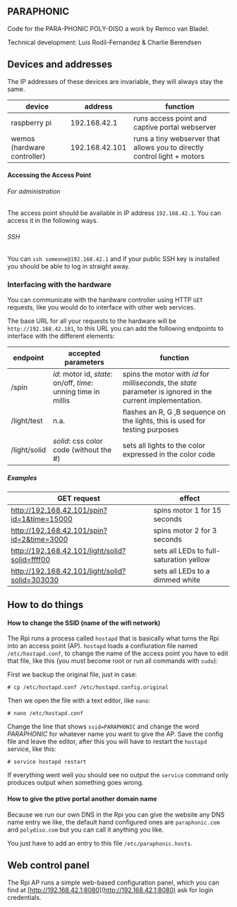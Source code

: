 ## PARAPHONIC

Code for the PARA-PHONIC POLY-DISO a work by Remco van Bladel.

Technical development: Luis Rodil-Fernandez & Charlie Berendsen

## Devices and addresses

The IP addresses of these devices are invariable, they will always stay the same.

|device|address|function|
|---|---|---|
|raspberry pi|192.168.42.1|runs access point and captive portal webserver|
|wemos (hardware controller)|192.168.42.101|runs a tiny webserver that allows you to directly control light + motors|

#### Accessing the Access Point

###### For administration

The access point should be available in IP address `192.168.42.1`. You can access it in the following ways.

###### SSH

You can `ssh someone@192.168.42.1` and if your public SSH key is installed you should be able to log in straight away.

### Interfacing with the hardware

You can communicate with the hardware controller using HTTP `GET` requests, like you would do to interface with other web services.

The base URL for all your requests to the hardware will be `http://192.168.42.101`, to this URL you can add the following endpoints to interface with the different elements:

|endpoint|accepted parameters|function|
|---|---|---|
|/spin|*id*: motor id, *state*: on/off, *time*: unning time in millis|spins the motor with *id* for *milliseconds*, the *state* parameter is ignored in the current implementation.
|/light/test|n.a.|flashes an R, G ,B sequence on the lights, this is used for testing purposes|
|/light/solid|*solid*: css color code (without the #)|sets all lights to the color expressed in the color code|

##### Examples

|GET request|effect|
|---|---|
|http://192.168.42.101/spin?id=1&time=15000|spins motor 1 for 15 seconds|
|http://192.168.42.101/spin?id=2&time=3000|spins motor 2 for 3 seconds|
|http://192.168.42.101/light/solid?solid=ffff00|sets all LEDs to full-saturation yellow|
|http://192.168.42.101/light/solid?solid=303030|sets all LEDs to a dimmed white|

## How to do things

#### How to change the SSID (name of the wifi network)

The Rpi runs a process called `hostapd` that is basically what turns the Rpi into an access point (AP). `hostapd` loads a confiuration file named  `/etc/hostapd.conf`, to change the name of the access point you have to edit that file, like this (you must become root or run all commands with `sudo`):

First we backup the original file, just in case:
```
# cp /etc/hostapd.conf /etc/hostapd.config.original
```

Then we open the file with a text editor, like `nano`:

```
# nano /etc/hostapd.conf
```

Change the line that shows `ssid=PARAPHONIC` and change the word *PARAPHONIC* for whatever name you want to give the AP. Save the config file and leave the editor, after this you will have to restart the `hostapd` service, like this:

```
# service hostapd restart
```

If everything went well you should see no output the `service` command only produces output when something goes wrong.

#### How to give the ptive portal another domain name

Because we run our own DNS in the Rpi you can give the website any DNS name entry we like, the default hand configured ones are `paraphonic.com` and `polydiso.com` but you can call it anything you like.

You just have to add an entry to this file `/etc/paraphonic.hosts`.


## Web control panel

The Rpi AP runs a simple web-based configuration panel, which you can find at [http://192.168.42.1:8080](http://192.168.42.1:8080) ask for login credentials.

